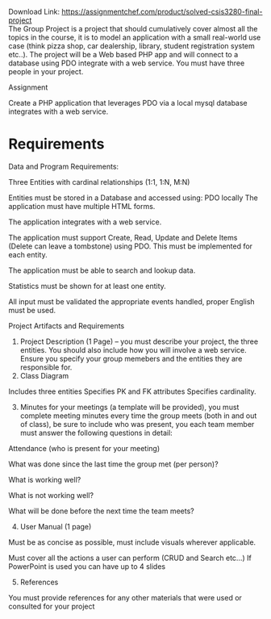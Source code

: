 Download Link: https://assignmentchef.com/product/solved-csis3280-final-project
<br>
The Group Project is a project that should cumulatively cover almost all the topics in the course, it is to model an application with a small real-world use case (think pizza shop, car dealership, library, student registration system etc..). The project will be a Web based PHP app and will connect to a database using PDO integrate with a web service. You must have three people in your project.

Assignment

Create a PHP application that leverages PDO via a local mysql database integrates with a web service.

<h1>Requirements</h1>

Data and Program Requirements:

Three Entities with cardinal relationships (1:1, 1:N, M:N)

Entities must be stored in a Database and accessed using: PDO locally The application must have multiple HTML forms.

The application integrates with a web service.

The application must support Create, Read, Update and Delete Items (Delete can leave a tombstone) using PDO. This must be implemented for each entity.

The application must be able to search and lookup data.

Statistics must be shown for at least one entity.

All input must be validated the appropriate events handled, proper English must be used.

Project Artifacts and Requirements

<ol>

 <li>Project Description (1 Page) – you must describe your project, the three entities. You should also include how you will involve a web service. Ensure you specify your group memebers and the entities they are responsible for.</li>

 <li>Class Diagram</li>

</ol>

Includes three entities Specifies PK and FK attributes Specifies cardinality.

<ol start="3">

 <li>Minutes for your meetings (a template will be provided), you must complete meeting minutes every time the group meets (both in and out of class), be sure to include who was present, you each team member must answer the following questions in detail:</li>

</ol>

Attendance (who is present for your meeting)

What was done since the last time the group met (per person)?

What is working well?

What is not working well?

What will be done before the next time the team meets?

<ol start="4">

 <li>User Manual (1 page)</li>

</ol>

Must be as concise as possible, must include visuals wherever applicable.

Must cover all the actions a user can perform (CRUD and Search etc…) If PowerPoint is used you can have up to 4 slides

<ol start="5">

 <li>References</li>

</ol>

You must provide references for any other materials that were used or consulted for your project